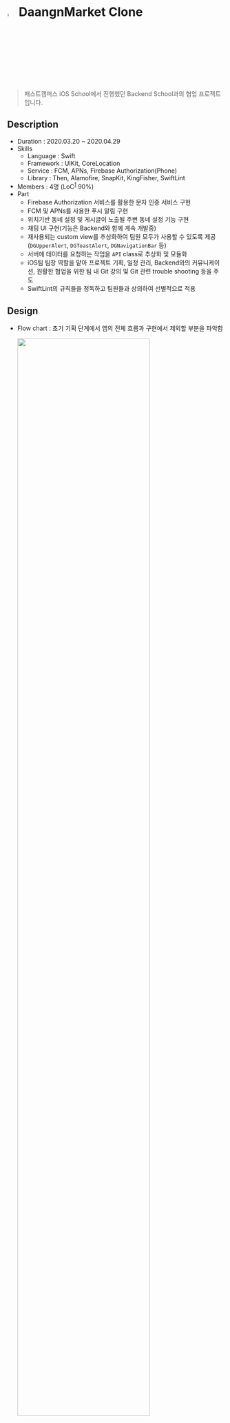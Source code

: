 # <img src="assets/daangn.png" width="4%"> DaangnMarket Clone 
> 패스트캠퍼스 iOS School에서 진행했던 Backend School과의 협업 프로젝트입니다.

## Description

- Duration : 2020.03.20 ~ 2020.04.29
- Skills
  - Language : Swift
  - Framework : UIKit, CoreLocation
  - Service : FCM, APNs, Firebase Authorization(Phone)
  - Library : Then, Alamofire, SnapKit, KingFisher, SwiftLint
- Members : 4명 (LoC<sup id="sup1">[1](#footnote1)</sup> 90%)
- Part
  - Firebase Authorization 서비스를 활용한 문자 인증 서비스 구현
  - FCM 및 APNs를 사용한 푸시 알림 구현
  - 위치기반 동네 설정 및 게시글이 노출될 주변 동네 설정 기능 구현
  - 채팅 UI 구현(기능은 Backend와 함께 계속 개발중)
  - 재사용되는 custom view를 추상화하여 팀원 모두가 사용할 수 있도록 제공(`DGUpperAlert`, `DGToastAlert`, `DGNavigationBar` 등)
  - 서버에 데이터를 요청하는 작업을 `API` class로 추상화 및 모듈화
  - iOS팀 팀장 역할을 맡아 프로젝트 기획, 일정 관리, Backend와의 커뮤니케이션, 원활한 협업을 위한 팀 내 Git 강의 및 Git 관련 trouble shooting 등을 주도
  - SwiftLint의 규칙들을 정독하고 팀원들과 상의하여 선별적으로 적용

## Design

- Flow chart : 초기 기획 단계에서 앱의 전체 흐름과 구현에서 제외할 부분을 파악함

  <p>
    <img src="assets/flowchart.png" width="80%">
  </p>

- Wire frame : 앱 UI를 분석하고 flow chart를 구체화함

  <p>
    <img src="assets/wireframe.png" width="80%">
  </p>

## Implementation

### Feature

- 동네 설정 및 문자 인증 기능 구현
  | 동네 설정 | 문자 인증 |
  | :-------: | :-----------: |
  | <img src="assets/townsetting.gif"> | <img src="assets/auth.gif"> |

- 푸시알림 및 채팅 구현
  
  > 채팅은 UI 완성 후 backend와 작업중입니다.
  
  | 푸시 알림 | 채팅 |
  | :-------: | :-----------: |
  | <img src="assets/townsetting.gif"> | <img src="assets/chat.gif"> |

### UI

- Custom alert : Toast 알림(`DGToastAlert`) 및 상단에서 내려오는 알림(`DGUpperAlert`)을 직접 구현
	| 동네 설정 | 전화번호 인증 |
	| :-------: | :-----------: |
	| <img src="assets/toastalert.gif"> | <img src="assets/upperalert.gif"> |

## 협업

- Github Project : Github에서 issue로 등록한 작업을 기준으로 project board에서 진행 상황 및 일정 공유

  <p>
    <img src="assets/workboard.png">
  </p>

- Notion : Trouble Shooting, 회의 일정 등 관리

- Slack : Web hook 기능을 통해 commit, issue, pull request 등을 실시간으로 알림받고 대응

## Trouble Shooting

- `UITextView`에 입력된 텍스트가 줄바꿈이 될 때 `UITableViewCell`의 높이가 유동적으로 늘어나지 못하는 문제
- Chatting UI 구현 시 `UITableViewCell`이 text 크기에 맞게 줄어들지 않는 문제

---

<b id="footnote1"><sup>1</sup></b> Level of Contribution. 기여도 [↩︎](#sup1)

